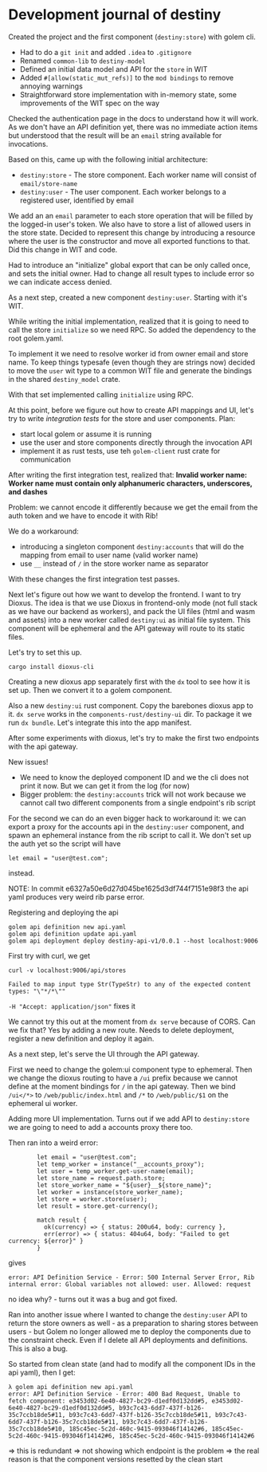 # Development journal of destiny

Created the project and the first component (`destiny:store`) with golem cli.

- Had to do a `git init` and added `.idea` to `.gitignore`
- Renamed `common-lib` to `destiny-model` 
- Defined an initial data model and API for the `store` in WIT
- Added `#[allow(static_mut_refs)]` to the `mod bindings` to remove annoying warnings
- Straightforward store implementation with in-memory state, some improvements of the WIT spec on the way

Checked the authentication page in the docs to understand how it will work. As we don't have an API definition yet, there was no immediate action items but understood that the result will be an `email` string available for invocations.

Based on this, came up with the following initial architecture:

- `destiny:store` - The store component. Each worker name will consist of `email/store-name` 
- `destiny:user` - The user component. Each worker belongs to a registered user, identified by email

We add an an `email` parameter to each store operation that will be filled by the logged-in user's token. We also have to store a list of allowed users in the store state.
Decided to represent this change by introducing a resource where the user is the constructor and move all exported functions to that. Did this change in WIT and code.

Had to introduce an "initialize" global export that can be only called once, and sets the initial owner.
Had to change all result types to include error so we can indicate access denied.

As a next step, created a new component `destiny:user`. Starting with it's WIT.

While writing the initial implementation, realized that it is going to need to call the store `initialize` so we need RPC. 
So added the dependency to the root golem.yaml.

To implement it we need to resolve worker id from owner email and store name. To keep things typesafe (even though they are strings now) decided to move the `user` wit type to a common WIT file and generate the bindings in the shared `destiny_model` crate.

With that set implemented calling `initialize` using RPC.

At this point, before we figure out how to create API mappings and UI, let's try to write _integration tests_ for the store and user components.
Plan:
- start local golem or assume it is running
- use the user and store components directly through the invocation API
- implement it as rust tests, use teh `golem-client` rust crate for communication

After writing the first integration test, realized that:
**Invalid worker name: Worker name must contain only alphanumeric characters, underscores, and dashes**

Problem: we cannot encode it differently because we get the email from the auth token and we have to encode it with Rib!

We do a workaround:
- introducing a singleton component `destiny:accounts` that will do the mapping from email to user name (valid worker name)
- use `__` instead of `/` in the store worker name as separator

With these changes the first integration test passes.


Next let's figure out how we want to develop the frontend. I want to try Dioxus. The idea is that we use Dioxus in frontend-only mode (not full stack as we have our backend as workers), and pack the UI files (html and wasm and assets) into a new worker called `destiny:ui` as initial file system. This component will be ephemeral and the API gateway will route to its static files.

Let's try to set this up.

`cargo install dioxus-cli`

Creating a new dioxus app separately first with the `dx` tool to see how it is set up. Then we convert it to a golem component.

Also a new `destiny:ui` rust component. Copy the barebones dioxus app to it. `dx serve` works in the `components-rust/destiny-ui` dir.
To package it we run `dx bundle`. Let's integrate this into the app manifest.

After some experiments with dioxus, let's try to make the first two endpoints with the api gateway.

New issues!
- We need to know the deployed component ID and we the cli does not print it now. But we can get it from the log (for now)
- Bigger problem: the `destiny:accounts` trick will not work because we cannot call two different components from a single endpoint's rib script

For the second we can do an even bigger hack to workaround it:
we can export a proxy for the accounts api in the `destiny:user` component, and spawn an ephemeral instance from the rib script
to call it.
We don't set up the auth yet so the script will have
```rib
let email = "user@test.com";
```
instead.

NOTE: In commit e6327a50e6d27d045be1625d3df744f7151e98f3 the api yaml produces very weird rib parse error.

Registering and deploying the api

```
golem api definition new api.yaml
golem api definition update api.yaml
golem api deployment deploy destiny-api-v1/0.0.1 --host localhost:9006
```

First try with curl, we get
```
curl -v localhost:9006/api/stores

Failed to map input type Str(TypeStr) to any of the expected content types: "\"*/*\""
```
`-H "Accept: application/json"` fixes it

We cannot try this out at the moment from `dx serve` because of CORS. Can we fix that?
Yes by adding a new route. Needs to delete deployment, register a new definition and deploy it again.

As a next step, let's serve the UI through the API gateway.

First we need to change the golem:ui component type to ephemeral. Then we change the dioxus routing to 
have a `/ui` prefix because we cannot define at the moment bindings for `/` in the api gateway.
Then we bind `/ui</*>` to `/web/public/index.html` and `/*` to `/web/public/$1` on the ephemeral ui worker.


Adding more UI implementation.
Turns out if we add API to `destiny:store` we are going to need to add a accounts proxy there too.

Then ran into a weird error:

```rib
        let email = "user@test.com";
        let temp_worker = instance("__accounts_proxy");
        let user = temp_worker.get-user-name(email);
        let store_name = request.path.store;
        let store_worker_name = "${user}__${store_name}";
        let worker = instance(store_worker_name);
        let store = worker.store(user);
        let result = store.get-currency();
        
        match result {
          ok(currency) => { status: 200u64, body: currency },
          err(error) => { status: 404u64, body: "Failed to get currency: ${error}" }
        }
```

gives 

```
error: API Definition Service - Error: 500 Internal Server Error, Rib internal error: Global variables not allowed: user. Allowed: request
```

no idea why? - turns out it was a bug and got fixed.

Ran into another issue where I wanted to change the `destiny:user` API to return the store owners as well - as a preparation to sharing stores
between users - but Golem no longer allowed me to deploy the components due to the constraint check. Even if I delete all API deployments and definitions. This is also a bug.

So started from clean state (and had to modify all the component IDs in the api yaml), then I get:

```
λ golem api definition new api.yaml
error: API Definition Service - Error: 400 Bad Request, Unable to fetch component: e3453d02-6e40-4827-bc29-d1edf0d132dd#5, e3453d02-6e40-4827-bc29-d1edf0d132dd#5, b93c7c43-6dd7-437f-b126-35c7ccb18de5#11, b93c7c43-6dd7-437f-b126-35c7ccb18de5#11, b93c7c43-6dd7-437f-b126-35c7ccb18de5#11, b93c7c43-6dd7-437f-b126-35c7ccb18de5#10, 185c45ec-5c2d-460c-9415-093046f14142#6, 185c45ec-5c2d-460c-9415-093046f14142#6, 185c45ec-5c2d-460c-9415-093046f14142#6
```

=> this is redundant 
=> not showing which endpoint is the problem
=> the real reason is that the component versions resetted by the clean start
